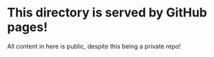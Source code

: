# This directory is served by GitHub pages!

All content in here is public, despite this being a private repo!